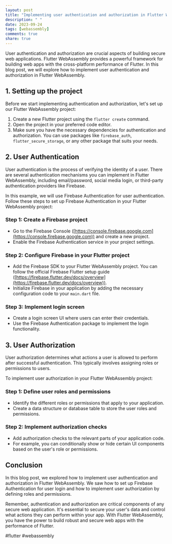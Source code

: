 ```yaml
---
layout: post
title: "Implementing user authentication and authorization in Flutter WebAssembly"
description: " "
date: 2023-09-24
tags: [webassembly]
comments: true
share: true
---
```


User authentication and authorization are crucial aspects of building secure web applications. Flutter WebAssembly provides a powerful framework for building web apps with the cross-platform performance of Flutter. In this blog post, we will explore how to implement user authentication and authorization in Flutter WebAssembly.

## 1. Setting up the project

Before we start implementing authentication and authorization, let's set up our Flutter WebAssembly project:

1. Create a new Flutter project using the `flutter create` command.
2. Open the project in your preferred code editor.
3. Make sure you have the necessary dependencies for authentication and authorization. You can use packages like `firebase_auth`, `flutter_secure_storage`, or any other package that suits your needs.

## 2. User Authentication

User authentication is the process of verifying the identity of a user. There are several authentication mechanisms you can implement in Flutter WebAssembly, including email/password, social media login, or third-party authentication providers like Firebase.

In this example, we will use Firebase Authentication for user authentication. Follow these steps to set up Firebase Authentication in your Flutter WebAssembly project:

### Step 1: Create a Firebase project

- Go to the Firebase Console ([https://console.firebase.google.com](https://console.firebase.google.com)) and create a new project.
- Enable the Firebase Authentication service in your project settings.

### Step 2: Configure Firebase in your Flutter project

- Add the Firebase SDK to your Flutter WebAssembly project. You can follow the official Firebase Flutter setup guide ([https://firebase.flutter.dev/docs/overview](https://firebase.flutter.dev/docs/overview)).
- Initialize Firebase in your application by adding the necessary configuration code to your `main.dart` file.

### Step 3: Implement login screen

- Create a login screen UI where users can enter their credentials.
- Use the Firebase Authentication package to implement the login functionality.

## 3. User Authorization

User authorization determines what actions a user is allowed to perform after successful authentication. This typically involves assigning roles or permissions to users.

To implement user authorization in your Flutter WebAssembly project:

### Step 1: Define user roles and permissions

- Identify the different roles or permissions that apply to your application.
- Create a data structure or database table to store the user roles and permissions.

### Step 2: Implement authorization checks

- Add authorization checks to the relevant parts of your application code.
- For example, you can conditionally show or hide certain UI components based on the user's role or permissions.

## Conclusion

In this blog post, we explored how to implement user authentication and authorization in Flutter WebAssembly. We saw how to set up Firebase Authentication for user login and how to implement user authorization by defining roles and permissions.

Remember, authentication and authorization are critical components of any secure web application. It's essential to secure your user's data and control what actions they can perform within your app. With Flutter WebAssembly, you have the power to build robust and secure web apps with the performance of Flutter.

#flutter #webassembly